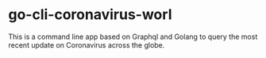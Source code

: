 # go-cli-coronavirus-worl
This is a command line app based on Graphql and Golang to query the most recent update on Coronavirus across the globe.